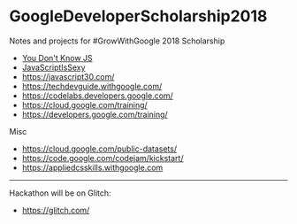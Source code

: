 # GoogleDeveloperScholarship2018
Notes and projects for #GrowWithGoogle 2018 Scholarship


* [You Don't Know JS](https://github.com/getify/You-Dont-Know-JS/blob/master/README.md)
* [JavaScriptIsSexy](http://javascriptissexy.com/)
* https://javascript30.com/
* https://techdevguide.withgoogle.com/
* https://codelabs.developers.google.com/
* https://cloud.google.com/training/
* https://developers.google.com/training/


Misc
* https://cloud.google.com/public-datasets/
* https://code.google.com/codejam/kickstart/
* https://appliedcsskills.withgoogle.com

------------------------------

Hackathon will be on Glitch:
* https://glitch.com/

